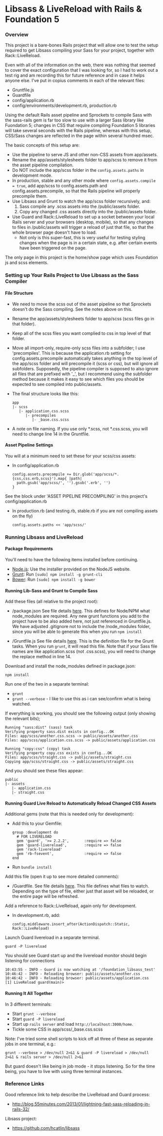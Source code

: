 # Libsass & LiveReload with Rails & Foundation 5

### Overview

This project is a bare-bones Rails project that will allow one to test the setup required to get Libsass compiling your Sass for your project, together with Rack::LiveReload.

Even with all of the information on the web, there was nothing that seemed to cover the exact configuration that I was looking for, so I had to work out a test rig and am recording this for future reference and in case it helps anyone else.
I've put in copius comments in each of the relevant files:
* Gruntfile.js
* Guardfile
* config/application.rb
* config/environments/development.rb, production.rb

Using the default Rails asset pipeline and Sprockets to compile Sass with the sass-rails gem is far too slow to use with a larger Sass library like Fuondation 5; changes in CSS that require compiling Foundation 5 libraries will take several seconds with the Rails pipeline, whereas with this setup, CSS/Sass changes are reflected in the page within several hundred msec.

The basic concepts of this setup are:

* Use the pipeline to serve JS and other non-CSS assets from app/assets.
* Rename the app/assets/stylesheets folder to app/scss to remove it from the asset pipeline compilation.
* Do NOT include the app/scss folder in the `config.assets.paths` in development mode.
* In production, stable and any other mode where `config.assets.compile = true`, add app/scss to config.assets.path and config.assets.precompile, so that the Rails pipeline will properly precompile them.
* Use Libsass and Grunt to watch the app/scss folder recursively, and:
  1. Sass compile any .scss assets into the /public/assets folder.
  2. Copy any changed .css assets directly into the /public/assets folder.
* Use Guard and Rack::LiveReload to set up a socket between your local Rails server and your browsers (desktop, mobile),
  so that any changes to files in /public/assets will trigger a reload of just that file, so that the whole browser page doesn't have to load.
  * Not only is this super-fast, this is very useful for testing styling changes when the page is in a certain state, e.g. after certain events have been triggered on the page.

The only page in this project is the home/show page which uses Foundation js and scss elements.

### Setting up Your Rails Project to Use Libsass as the Sass Compiler

#### File Structure

* We need to move the scss out of the asset pipeline so that Sprockets doesn't do the Sass compiling. See the notes above on this.
* Rename the app/assets/stylesheets folder to app/scss (scss files go in that folder).
* Keep all of the scss files you want complied to css in top level of that folder.
* Move all import-only, require-only scss files into a subfolder; I use 'precompiles'.
  This is because the application.rb setting for config.assets.precompile automatically takes anything in the top level of the app/scss folder and will precompile it (scss or css), but will ignore all subfolders.
  Supposedly, the pipeline compiler is supposed to also ignore all files that are prefixed with '_', but I recommend using the subfolder method because it makes it easy to see which files you should be expected to see compiled into public/assets.
* The final structure looks like this:

  ```
  app
  |- scss
     |- application.css.scss
        |- precompiles
           |- _base.css.scss
  ```
* A note on file naming. If you use only *.scss, not *.css.scss, you will need to change line 14 in the Gruntfile.


#### Asset Pipeline Settings

You will at a minimum need to set these for your scss/css assets:
* In config/application.rb

  ```
  config.assets.precompile += Dir.glob('app/scss/*.{css,css.erb,scss}').map{ |path|
    path.gsub('app/scss/', '').gsub('.erb', '')
  }
  ```
See the block under 'ASSET PIPELINE PRECOMPILING' in this project's config/application.rb

* In production.rb (and testing.rb, stable.rb if you are not compiling assets on the fly)
  ```
  config.assets.paths << 'app/scss/'
  ```


### Running Libsass and LiveReload

#### Package Requirements

You'll need to have the following items installed before continuing.

* [Node.js](http://nodejs.org): Use the installer provided on the NodeJS website.
* [Grunt](http://gruntjs.com/): Run `[sudo] npm install -g grunt-cli`
* [Bower](http://bower.io): Run `[sudo] npm install -g bower`


#### Running Lib-Sass and Grunt to Compile Sass

Add these files (all relative to the project root):
* /package.json
  See file details [here](package.json).
  This defines for Node/NPM what node_modules are required.
  Any new grunt functions you add to the project have to be also added here, not just referenced in Gruntfile.js.
  We have adjusted .gitignore not to include the /node_modules folder, since you will be able to generate this when you run `npm install`

* /Gruntfile.js
  See file details [here](Gruntfile.js).
  This is the definition file for the Grunt tasks. When you run `grunt`, it will read this file.
  Note that if your Sass file names are like application.scss (not .css.scss), you will need to change the replace method in line 14.

Download and install the node_modules defined in package.json:
  ```
  npm install
  ```

Run one of the two in a separate terminal:
* `grunt`
* `grunt --verbose` - I like to use this as i can see/confirm what is being watched.

If everything is working, you should see the following output (only showing the relevant bits);
```
Running "sass:dist" (sass) task
Verifying property sass.dist exists in config...OK
Files: app/scss/another.css.scss -> public/assets/another.css
Files: app/scss/application.css.scss -> public/assets/application.css

Running "copy:css" (copy) task
Verifying property copy.css exists in config...OK
Files: app/scss/straight.css -> public/assets/straight.css
Copying app/scss/straight.css -> public/assets/straight.css
```

And you should see these files appear:
```
public
|- assets
   |- application.css
   |- straight.css
```

#### Running Guard Live Reload to Automatically Reload Changed CSS Assets

Additional gems (note that this is needed only for development):
* Add this to your Gemfile:

  ```
  group :development do
    # FOR LIVERELOAD
    gem 'guard', '>= 2.2.2',       :require => false
    gem 'guard-livereload',        :require => false
    gem 'rack-livereload'
    gem 'rb-fsevent',              :require => false
  end

  ```
* Run `bundle install`

Add this file (open it up to see more detailed comments):
* /Guardfile. 
  See file details [here](Guardfile).
  This file defines what files to watch. Depending on the type of file, either just that asset will be reloaded, or the entire page will be refreshed.

Add a reference to Rack::LiveReload, again only for development.
* In development.rb, add:
  ```
  config.middleware.insert_after(ActionDispatch::Static, Rack::LiveReload)
  ```

Launch Guard livereload in a separate terminal.
```
guard -P livereload
```

You should see Guard start up and the livereload monitor should begin listening for connections
```
10:43:55 - INFO - Guard is now watching at '/foundation_libsass_test'
10:46:42 - INFO - Reloading browser: public/assets/another.css
10:46:42 - INFO - Reloading browser: public/assets/application.css
[1] LiveReload guard(main)>
```

#### Running It All Together

In 3 different terminals:
* Start `grunt --verbose`
* Start `guard -P livereload`
* Start up `rails server` and load `http://localhost:3000/home`.
* Tickle some CSS in app/scss/_base.css.scss

Note: I've tried some shell scripts to kick off all three of these as separate jobs in one terminal, e.g.:
```
grunt --verbose > /dev/null 2>&1 & guard -P livereload > /dev/null 2>&1 & rails server > /dev/null 2>&1
```
But guard doesn't like being in job mode - it stops listening. So for the time being, you have to live with using three terminal instances.


### Reference Links

Good reference link to help describe the LiveReload and Guard process:
  * http://blog.55minutes.com/2013/01/lightning-fast-sass-reloading-in-rails-32/

Libsass project:
  * https://github.com/hcatlin/libsass

